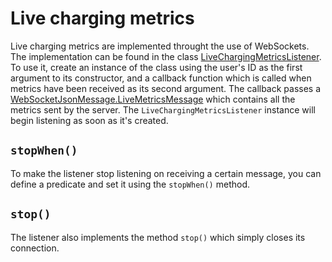 # Live charging metrics
Live charging metrics are implemented throught the use of WebSockets. The implementation can be found in the class [LiveChargingMetricsListener](../app/src/main/java/com/flexicharge/bolt/activities/businessLogic/LiveChargingMetricsListener.kt). To use it, create an instance of the class using the user's ID as the first argument to its constructor, and a callback function which is called when metrics have been received as its second argument. The callback passes a [WebSocketJsonMessage.LiveMetricsMessage](../app/src/main/java/com/flexicharge/bolt/api/flexicharge/WebSocketJsonMessage.kt) which contains all the metrics sent by the server. The ```LiveChargingMetricsListener``` instance will begin listening as soon as it's created.
## ```stopWhen()```
To make the listener stop listening on receiving a certain message, you can define a predicate and set it using the ```stopWhen()``` method.

## ```stop()```
The listener also implements the method ```stop()``` which simply closes its connection.
